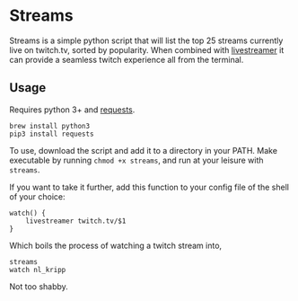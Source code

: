 # Streams

Streams is a simple python script that will list the top 25 streams currently live on twitch.tv, sorted by popularity. When combined with [livestreamer](https://livestreamer.readthedocs.org/en/latest/) it can provide a seamless twitch experience all from the terminal. 

## Usage

Requires python 3+ and [requests](http://docs.python-requests.org/en/latest/).

```
brew install python3
pip3 install requests
```

To use, download the script and add it to a directory in your PATH. Make executable by running `chmod +x streams`, and run at your leisure with `streams`.

If you want to take it further, add this function to your config file of the shell of your choice:

```
watch() {
    livestreamer twitch.tv/$1
}
```

Which boils the process of watching a twitch stream into,

```
streams
watch nl_kripp
```

Not too shabby.